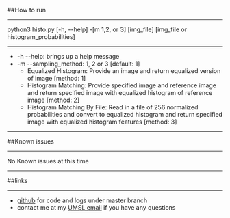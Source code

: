 ##How to run
___
python3 histo.py [-h, --help] -[m 1,2, or 3] [img_file] [img_file or histogram_probabilities]
___
- -h --help: brings up a help message
- -m --sampling_method: 1, 2 or 3 [default: 1]
    - Equalized Histogram: Provide an image and return equalized version of image [method: 1]
    - Histogram Matching: Provide specified image and reference image and return specified image with equalized histogram of reference image [method: 2]
    - Histogram Matching By File: Read in a file of 256 normalized probabilities and convert to equalized histogram and return specified image with equalized histogram features [method: 3]
___
##Known issues
___
No Known issues at this time
___
##links
___
- [github](www.https://github.com/ch3rc/DIP4 "github account") for code and logs under master branch
- contact me at my [UMSL email](ch3rc@umsystem.edu) if you have any questions